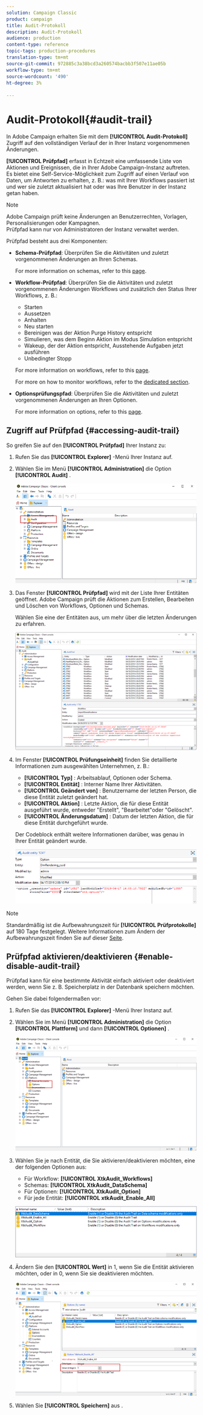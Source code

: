 ```yaml
---
solution: Campaign Classic
product: campaign
title: Audit-Protokoll
description: Audit-Protokoll
audience: production
content-type: reference
topic-tags: production-procedures
translation-type: tm+mt
source-git-commit: 972885c3a38bcd3a260574bacbb3f507e11ae05b
workflow-type: tm+mt
source-wordcount: '490'
ht-degree: 3%

---
```



# Audit-Protokoll{#audit-trail}

In Adobe Campaign erhalten Sie mit dem **[!UICONTROL Audit-Protokoll]** Zugriff auf den vollständigen Verlauf der in Ihrer Instanz vorgenommenen Änderungen.

**[!UICONTROL Prüfpfad]** erfasst in Echtzeit eine umfassende Liste von Aktionen und Ereignissen, die in Ihrer Adobe Campaign-Instanz auftreten. Es bietet eine Self-Service-Möglichkeit zum Zugriff auf einen Verlauf von Daten, um Antworten zu erhalten, z. B.: was mit Ihrer Workflows passiert ist und wer sie zuletzt aktualisiert hat oder was Ihre Benutzer in der Instanz getan haben.

>[!NOTE]
>
>Adobe Campaign prüft keine Änderungen an Benutzerrechten, Vorlagen, Personalisierungen oder Kampagnen.\
>Prüfpfad kann nur von Administratoren der Instanz verwaltet werden.

Prüfpfad besteht aus drei Komponenten:

* **Schema-Prüfpfad**: Überprüfen Sie die Aktivitäten und zuletzt vorgenommenen Änderungen an Ihren Schemas.

   For more information on schemas, refer to this [page](../../configuration/using/data-schemas.md).

* **Workflow-Prüfpfad**: Überprüfen Sie die Aktivitäten und zuletzt vorgenommenen Änderungen Workflows und zusätzlich den Status Ihrer Workflows, z. B.:

   * Starten
   * Aussetzen
   * Anhalten
   * Neu starten
   * Bereinigen was der Aktion Purge History entspricht
   * Simulieren, was dem Beginn Aktion im Modus Simulation entspricht
   * Wakeup, der der Aktion entspricht, Ausstehende Aufgaben jetzt ausführen
   * Unbedingter Stopp

   For more information on workflows, refer to this [page](../../workflow/using/about-workflows.md).

   For more on how to monitor workflows, refer to the [dedicated section](../../workflow/using/monitoring-workflow-execution.md).

* **Optionsprüfungspfad**: Überprüfen Sie die Aktivitäten und zuletzt vorgenommenen Änderungen an Ihren Optionen.

   For more information on options, refer to this [page](../../installation/using/configuring-campaign-options.md).

## Zugriff auf Prüfpfad {#accessing-audit-trail}

So greifen Sie auf den **[!UICONTROL Prüfpfad]** Ihrer Instanz zu:

1. Rufen Sie das **[!UICONTROL Explorer]** -Menü Ihrer Instanz auf.
1. Wählen Sie im Menü **[!UICONTROL Administration]** die Option **[!UICONTROL Audit]** .

   ![](assets/audit_trail_1.png)

1. Das Fenster **[!UICONTROL Prüfpfad]** wird mit der Liste Ihrer Entitäten geöffnet. Adobe Campaign prüft die Aktionen zum Erstellen, Bearbeiten und Löschen von Workflows, Optionen und Schemas.

   Wählen Sie eine der Entitäten aus, um mehr über die letzten Änderungen zu erfahren.

   ![](assets/audit_trail_2.png)

1. Im Fenster **[!UICONTROL Prüfungseinheit]** finden Sie detaillierte Informationen zum ausgewählten Unternehmen, z. B.:

   * **[!UICONTROL Typ]** : Arbeitsablauf, Optionen oder Schema.
   * **[!UICONTROL Entität]** : Interner Name Ihrer Aktivitäten.
   * **[!UICONTROL Geändert von]** : Benutzername der letzten Person, die diese Entität zuletzt geändert hat.
   * **[!UICONTROL Aktion]** : Letzte Aktion, die für diese Entität ausgeführt wurde, entweder &quot;Erstellt&quot;, &quot;Bearbeitet&quot;oder &quot;Gelöscht&quot;.
   * **[!UICONTROL Änderungsdatum]** : Datum der letzten Aktion, die für diese Entität durchgeführt wurde.

   Der Codeblock enthält weitere Informationen darüber, was genau in Ihrer Entität geändert wurde.

   ![](assets/audit_trail_3.png)

>[!NOTE]
>
>Standardmäßig ist die Aufbewahrungszeit für **[!UICONTROL Prüfprotokolle]** auf 180 Tage festgelegt. Weitere Informationen zum Ändern der Aufbewahrungszeit finden Sie auf dieser [Seite](../../production/using/database-cleanup-workflow.md#deployment-wizard).

## Prüfpfad aktivieren/deaktivieren {#enable-disable-audit-trail}

Prüfpfad kann für eine bestimmte Aktivität einfach aktiviert oder deaktiviert werden, wenn Sie z. B. Speicherplatz in der Datenbank speichern möchten.

Gehen Sie dabei folgendermaßen vor:

1. Rufen Sie das **[!UICONTROL Explorer]** -Menü Ihrer Instanz auf.
1. Wählen Sie im Menü **[!UICONTROL Administration]** die Option **[!UICONTROL Plattform]** und dann **[!UICONTROL Optionen]** .

   ![](assets/audit_trail_4.png)

1. Wählen Sie je nach Entität, die Sie aktivieren/deaktivieren möchten, eine der folgenden Optionen aus:

   * Für Workflow: **[!UICONTROL XtkAudit_Workflows]**
   * Schemas: **[!UICONTROL XtkAudit_DataSchema]**
   * Für Optionen: **[!UICONTROL XtkAudit_Option]**
   * Für jede Entität: **[!UICONTROL xtkAudit_Enable_All]**

   ![](assets/audit_trail_5.png)

1. Ändern Sie den **[!UICONTROL Wert]** in 1, wenn Sie die Entität aktivieren möchten, oder in 0, wenn Sie sie deaktivieren möchten.

   ![](assets/audit_trail_6.png)

1. Wählen Sie **[!UICONTROL Speichern]** aus .


